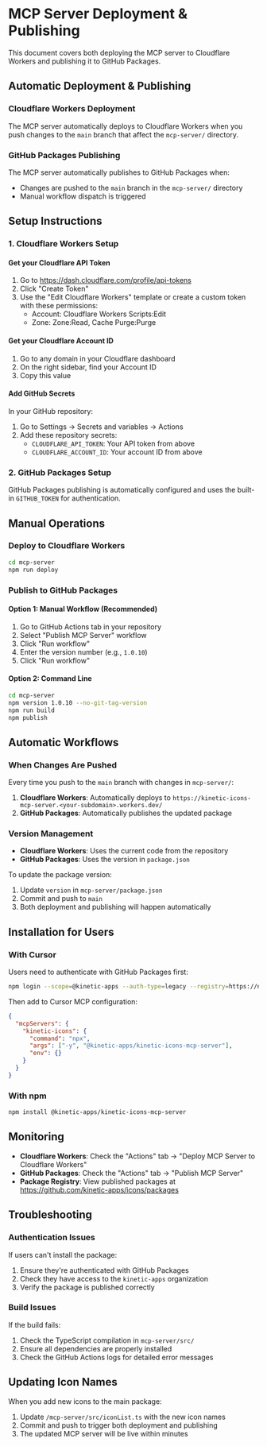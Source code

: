 # MCP Server Deployment & Publishing

This document covers both deploying the MCP server to Cloudflare Workers and publishing it to GitHub Packages.

## Automatic Deployment & Publishing

### Cloudflare Workers Deployment

The MCP server automatically deploys to Cloudflare Workers when you push changes to the `main` branch that affect the `mcp-server/` directory.

### GitHub Packages Publishing

The MCP server automatically publishes to GitHub Packages when:
- Changes are pushed to the `main` branch in the `mcp-server/` directory
- Manual workflow dispatch is triggered

## Setup Instructions

### 1. Cloudflare Workers Setup

#### Get your Cloudflare API Token

1. Go to https://dash.cloudflare.com/profile/api-tokens
2. Click "Create Token"
3. Use the "Edit Cloudflare Workers" template or create a custom token with these permissions:
   - Account: Cloudflare Workers Scripts:Edit
   - Zone: Zone:Read, Cache Purge:Purge

#### Get your Cloudflare Account ID

1. Go to any domain in your Cloudflare dashboard
2. On the right sidebar, find your Account ID
3. Copy this value

#### Add GitHub Secrets

In your GitHub repository:

1. Go to Settings → Secrets and variables → Actions
2. Add these repository secrets:
   - `CLOUDFLARE_API_TOKEN`: Your API token from above
   - `CLOUDFLARE_ACCOUNT_ID`: Your account ID from above

### 2. GitHub Packages Setup

GitHub Packages publishing is automatically configured and uses the built-in `GITHUB_TOKEN` for authentication.

## Manual Operations

### Deploy to Cloudflare Workers

```bash
cd mcp-server
npm run deploy
```

### Publish to GitHub Packages

#### Option 1: Manual Workflow (Recommended)

1. Go to GitHub Actions tab in your repository
2. Select "Publish MCP Server" workflow
3. Click "Run workflow"
4. Enter the version number (e.g., `1.0.10`)
5. Click "Run workflow"

#### Option 2: Command Line

```bash
cd mcp-server
npm version 1.0.10 --no-git-tag-version
npm run build
npm publish
```

## Automatic Workflows

### When Changes Are Pushed

Every time you push to the `main` branch with changes in `mcp-server/`:

1. **Cloudflare Workers**: Automatically deploys to `https://kinetic-icons-mcp-server.<your-subdomain>.workers.dev/`
2. **GitHub Packages**: Automatically publishes the updated package

### Version Management

- **Cloudflare Workers**: Uses the current code from the repository
- **GitHub Packages**: Uses the version in `package.json`

To update the package version:
1. Update `version` in `mcp-server/package.json`
2. Commit and push to `main`
3. Both deployment and publishing will happen automatically

## Installation for Users

### With Cursor

Users need to authenticate with GitHub Packages first:

```bash
npm login --scope=@kinetic-apps --auth-type=legacy --registry=https://npm.pkg.github.com
```

Then add to Cursor MCP configuration:

```json
{
  "mcpServers": {
    "kinetic-icons": {
      "command": "npx",
      "args": ["-y", "@kinetic-apps/kinetic-icons-mcp-server"],
      "env": {}
    }
  }
}
```

### With npm

```bash
npm install @kinetic-apps/kinetic-icons-mcp-server
```

## Monitoring

- **Cloudflare Workers**: Check the "Actions" tab → "Deploy MCP Server to Cloudflare Workers"
- **GitHub Packages**: Check the "Actions" tab → "Publish MCP Server"
- **Package Registry**: View published packages at https://github.com/kinetic-apps/icons/packages

## Troubleshooting

### Authentication Issues

If users can't install the package:

1. Ensure they're authenticated with GitHub Packages
2. Check they have access to the `kinetic-apps` organization
3. Verify the package is published correctly

### Build Issues

If the build fails:

1. Check the TypeScript compilation in `mcp-server/src/`
2. Ensure all dependencies are properly installed
3. Check the GitHub Actions logs for detailed error messages

## Updating Icon Names

When you add new icons to the main package:

1. Update `/mcp-server/src/iconList.ts` with the new icon names
2. Commit and push to trigger both deployment and publishing
3. The updated MCP server will be live within minutes